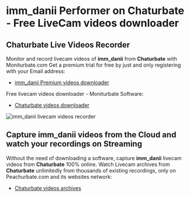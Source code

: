# imm_danii Performer on Chaturbate - Free LiveCam videos downloader

## Chaturbate Live Videos Recorder

Monitor and record livecam videos of **imm_danii** from **Chaturbate** with Moniturbate.com
Get a premium trial for free by just and only registering with your Email address:
* [imm_danii Premium videos downloader](https://moniturbate.com/request-demo-licence-key.html)

Free livecam videos downloader - Moniturbate Software:
* [Chaturbate videos downloader](https://moniturbate.com/moniturbate-download-software.html)

![imm_danii livecam videos recorder](https://peachurnet.com/templates/moniturbate-software.png)


## Capture imm_danii videos from the Cloud and watch your recordings on Streaming

Without the need of downloading a software, capture **imm_danii** livecam videos from **Chaturbate** 100% online.
Watch Livecam archives from **Chaturbate** unlimitedly from thousands of existing recordings, only on Peachurbate.com and its websites network:
* [Chaturbate videos archives](https://peachurnet.com/)
